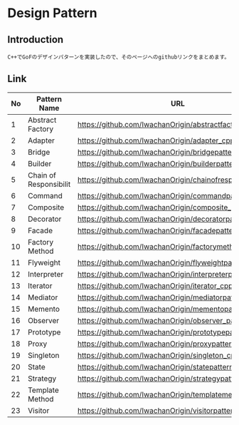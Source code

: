 
# Design Pattern

## Introduction

    C++でGoFのデザインパターンを実装したので、そのページへのgithubリンクをまとめます。  

## Link

| No | Pattern Name           | URL                                                        |
|----|------------------------|------------------------------------------------------------|
| 1  | Abstract Factory       | https://github.com/IwachanOrigin/abstractfactory_cpp       |
| 2  | Adapter                | https://github.com/IwachanOrigin/adapter_cpp               |
| 3  | Bridge                 | https://github.com/IwachanOrigin/bridgepattern_cpp         |
| 4  | Builder                | https://github.com/IwachanOrigin/builderpattern_cpp        |
| 5  | Chain of Responsibilit | https://github.com/IwachanOrigin/chainofresponsibility_cpp |
| 6  | Command                | https://github.com/IwachanOrigin/commandpattern_cpp        |
| 7  | Composite              | https://github.com/IwachanOrigin/composite_pattern         |
| 8  | Decorator              | https://github.com/IwachanOrigin/decoratorpattern_cpp      |
| 9  | Facade                 | https://github.com/IwachanOrigin/facadepattern_cpp         |
| 10 | Factory Method         | https://github.com/IwachanOrigin/factorymethod_cpp         |
| 11 | Flyweight              | https://github.com/IwachanOrigin/flyweightpattern_cpp      |
| 12 | Interpreter            | https://github.com/IwachanOrigin/interpreterpattern_cpp    |
| 13 | Iterator               | https://github.com/IwachanOrigin/iterator_cpp              |
| 14 | Mediator               | https://github.com/IwachanOrigin/mediatorpattern_cpp       |
| 15 | Memento                | https://github.com/IwachanOrigin/mementopattern_cpp        |
| 16 | Observer               | https://github.com/IwachanOrigin/observer_pattern          |
| 17 | Prototype              | https://github.com/IwachanOrigin/prototypepattern_cpp      |
| 18 | Proxy                  | https://github.com/IwachanOrigin/proxypattern_cpp          |
| 19 | Singleton              | https://github.com/IwachanOrigin/singleton_cpp             |
| 20 | State                  | https://github.com/IwachanOrigin/statepattern_cpp          |
| 21 | Strategy               | https://github.com/IwachanOrigin/strategypattern_cpp       |
| 22 | Template Method        | https://github.com/IwachanOrigin/templatemethod_cpp        |
| 23 | Visitor                | https://github.com/IwachanOrigin/visitorpattern_cpp        |

